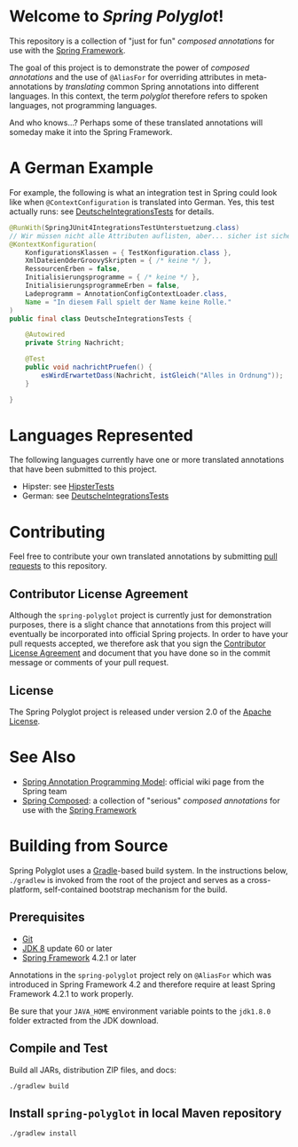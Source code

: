 # Welcome to _Spring Polyglot_!

This repository is a collection of "just for fun" _composed annotations_
for use with the [Spring Framework][].

The goal of this project is to demonstrate the power of _composed annotations_
and the use of `@AliasFor` for overriding attributes in meta-annotations by
_translating_ common Spring annotations into different languages. In this
context, the term _polyglot_ therefore refers to spoken languages, not
programming languages.

And who knows...? Perhaps some of these translated annotations will someday
make it into the Spring Framework.

# A German Example

For example, the following is what an integration test in Spring could look
like when `@ContextConfiguration` is translated into German. Yes, this
test actually runs: see [DeutscheIntegrationsTests][] for details.

```java
@RunWith(SpringJUnit4IntegrationsTestUnterstuetzung.class)
// Wir müssen nicht alle Attributen auflisten, aber... sicher ist sicher!
@KontextKonfiguration(
	KonfigurationsKlassen = { TestKonfiguration.class },
	XmlDateienOderGroovySkripten = { /* keine */ },
	RessourcenErben = false,
	Initialisierungsprogramme = { /* keine */ },
	InitialisierungsprogrammeErben = false,
	Ladeprogramm = AnnotationConfigContextLoader.class,
	Name = "In diesem Fall spielt der Name keine Rolle."
)
public final class DeutscheIntegrationsTests {

	@Autowired
	private String Nachricht;

	@Test
	public void nachrichtPruefen() {
		esWirdErwartetDass(Nachricht, istGleich("Alles in Ordnung"));
	}

}
```

# Languages Represented

The following languages currently have one or more translated annotations
that have been submitted to this project.

- Hipster: see [HipsterTests][]
- German: see [DeutscheIntegrationsTests][]

# Contributing

Feel free to contribute your own translated annotations by submitting
[pull requests][] to this repository.

## Contributor License Agreement

Although the `spring-polyglot` project is currently just for demonstration purposes,
there is a slight chance that annotations from this project will eventually be
incorporated into official Spring projects. In order to have your pull requests
accepted, we therefore ask that you sign the [Contributor License Agreement][] and
document that you have done so in the commit message or comments of your pull request.

## License
The Spring Polyglot project is released under version 2.0 of the [Apache License][].

# See Also

- [Spring Annotation Programming Model][]: official wiki page from the Spring team
- [Spring Composed][]: a collection of "serious" _composed annotations_
for use with the [Spring Framework][]

# Building from Source

Spring Polyglot uses a [Gradle][]-based build system. In the instructions
below, `./gradlew` is invoked from the root of the project and serves as
a cross-platform, self-contained bootstrap mechanism for the build.

## Prerequisites

- [Git][]
- [JDK 8][JDK8] update 60 or later
- [Spring Framework][] 4.2.1 or later

Annotations in the `spring-polyglot` project rely on `@AliasFor` which
was introduced in Spring Framework 4.2 and therefore require at least Spring
Framework 4.2.1 to work properly. 

Be sure that your `JAVA_HOME` environment variable points to the `jdk1.8.0` folder
extracted from the JDK download.

## Compile and Test

Build all JARs, distribution ZIP files, and docs:

`./gradlew build`

## Install `spring-polyglot` in local Maven repository

`./gradlew install`


[Apache License]: http://www.apache.org/licenses/LICENSE-2.0
[Gradle]: http://gradle.org
[Git]: http://help.github.com/set-up-git-redirect
[JDK8]: http://www.oracle.com/technetwork/java/javase/downloads
[Spring Framework]: http://projects.spring.io/spring-framework/
[Spring Annotation Programming Model]: https://github.com/spring-projects/spring-framework/wiki/Spring-Annotation-Programming-Model
[Spring Composed]: https://github.com/sbrannen/spring-composed
[pull requests]: http://help.github.com/send-pull-requests
[Contributor License Agreement]: https://github.com/spring-projects/spring-framework/blob/master/CONTRIBUTING.md#sign-the-contributor-license-agreement
[HipsterTests]: https://github.com/sbrannen/spring-polyglot/blob/master/src/test/java/org/springframework/polyglot/hipster/HipsterTests.java
[DeutscheIntegrationsTests]: https://github.com/sbrannen/spring-polyglot/blob/master/src/test/java/org/springframework/polyglot/de/DeutscheIntegrationsTests.java


